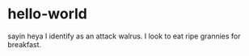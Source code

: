 # hello-world
sayin heya
I identify as an attack walrus. I look to eat ripe grannies for breakfast.

